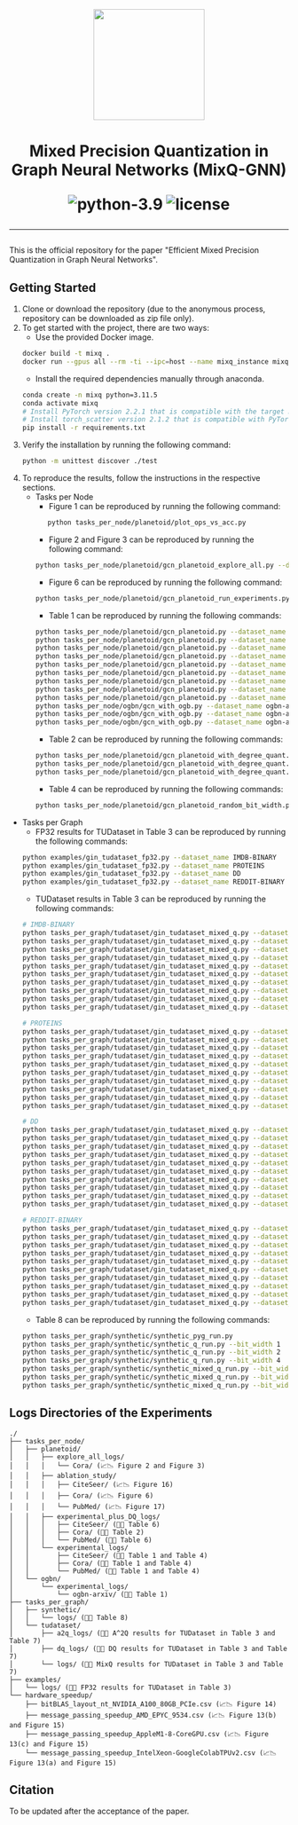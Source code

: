 <div align="center">
<img src="https://i.imgur.com/BOj6R2A_d.webp?maxwidth=760&fidelity=grand" width="200">
<h1> Mixed Precision Quantization in Graph Neural Networks (MixQ-GNN)

![python-3.9](https://img.shields.io/badge/python-3.11.5-blue)
![license](https://img.shields.io/badge/license-MIT-green)
_________________________
</div>

This is the official repository for the paper "Efficient Mixed Precision Quantization in Graph Neural Networks".

## Getting Started
1. Clone or download the repository (due to the anonymous process, repository can be downloaded as zip file only).
2. To get started with the project, there are two ways:
   * Use the provided Docker image.
   ```bash
   docker build -t mixq .
   docker run --gpus all --rm -ti --ipc=host --name mixq_instance mixq /bin/bash
   ```
   * Install the required dependencies manually through anaconda.
   ```bash
   conda create -n mixq python=3.11.5
   conda activate mixq
   # Install PyTorch version 2.2.1 that is compatible with the target machine
   # Install torch_scatter version 2.1.2 that is compatible with PyTorch
   pip install -r requirements.txt
   ```
3. Verify the installation by running the following command:
   ```bash
   python -m unittest discover ./test
   ```
4. To reproduce the results, follow the instructions in the respective sections.
   * Tasks per Node
     * Figure 1 can be reproduced by running the following command:
     ```bash
        python tasks_per_node/planetoid/plot_ops_vs_acc.py
        ```
     * Figure 2 and Figure 3 can be reproduced by running the following command:
     ```bash
     python tasks_per_node/planetoid/gcn_planetoid_explore_all.py --dataset_name Cora
     ```
     * Figure 6 can be reproduced by running the following command:
     ```bash
     python tasks_per_node/planetoid/gcn_planetoid_run_experiments.py
     ```
     * Table 1 can be reproduced by running the following commands:
     ```bash
     python tasks_per_node/planetoid/gcn_planetoid.py --dataset_name Cora --bit_width_lambda -0.000000001
     python tasks_per_node/planetoid/gcn_planetoid.py --dataset_name Cora --bit_width_lambda 0.1
     python tasks_per_node/planetoid/gcn_planetoid.py --dataset_name Cora --bit_width_lambda 1.0
     python tasks_per_node/planetoid/gcn_planetoid.py --dataset_name CiteSeer --bit_width_lambda -0.000000001
     python tasks_per_node/planetoid/gcn_planetoid.py --dataset_name CiteSeer --bit_width_lambda 0.1
     python tasks_per_node/planetoid/gcn_planetoid.py --dataset_name CiteSeer --bit_width_lambda 1.0
     python tasks_per_node/planetoid/gcn_planetoid.py --dataset_name PubMed --bit_width_lambda -0.000000001
     python tasks_per_node/planetoid/gcn_planetoid.py --dataset_name PubMed --bit_width_lambda 0.1
     python tasks_per_node/planetoid/gcn_planetoid.py --dataset_name PubMed --bit_width_lambda 1.0
     python tasks_per_node/ogbn/gcn_with_ogb.py --dataset_name ogbn-arxiv --bit_width_lambda -0.000000001
     python tasks_per_node/ogbn/gcn_with_ogb.py --dataset_name ogbn-arxiv --bit_width_lambda 0.1
     python tasks_per_node/ogbn/gcn_with_ogb.py --dataset_name ogbn-arxiv --bit_width_lambda 1.0
     ```
     * Table 2 can be reproduced by running the following commands:
     ```bash
     python tasks_per_node/planetoid/gcn_planetoid_with_degree_quant.py --dataset_name Cora --bit_width_lambda -0.000000001
     python tasks_per_node/planetoid/gcn_planetoid_with_degree_quant.py --dataset_name Cora --bit_width_lambda 0.1
     python tasks_per_node/planetoid/gcn_planetoid_with_degree_quant.py --dataset_name Cora --bit_width_lambda 1.0
     ```
     * Table 4 can be reproduced by running the following commands:
     ```bash
     python tasks_per_node/planetoid/gcn_planetoid_random_bit_width.py
     ```
* Tasks per Graph
  * FP32 results for TUDataset in Table 3 can be reproduced by running the following commands:
  ```bash
  python examples/gin_tudataset_fp32.py --dataset_name IMDB-BINARY
  python examples/gin_tudataset_fp32.py --dataset_name PROTEINS
  python examples/gin_tudataset_fp32.py --dataset_name DD
  python examples/gin_tudataset_fp32.py --dataset_name REDDIT-BINARY
  ```
  * TUDataset results in Table 3 can be reproduced by running the following commands:
  ```bash
  # IMDB-BINARY
  python tasks_per_graph/tudataset/gin_tudataset_mixed_q.py --dataset_name IMDB-BINARY --bit_width_lambda -0.00000001
  python tasks_per_graph/tudataset/gin_tudataset_mixed_q.py --dataset_name IMDB-BINARY --bit_width_lambda 0.0
  python tasks_per_graph/tudataset/gin_tudataset_mixed_q.py --dataset_name IMDB-BINARY --bit_width_lambda 0.125
  python tasks_per_graph/tudataset/gin_tudataset_mixed_q.py --dataset_name IMDB-BINARY --bit_width_lambda 0.25
  python tasks_per_graph/tudataset/gin_tudataset_mixed_q.py --dataset_name IMDB-BINARY --bit_width_lambda 0.375
  python tasks_per_graph/tudataset/gin_tudataset_mixed_q.py --dataset_name IMDB-BINARY --bit_width_lambda 0.5
  python tasks_per_graph/tudataset/gin_tudataset_mixed_q.py --dataset_name IMDB-BINARY --bit_width_lambda 0.625
  python tasks_per_graph/tudataset/gin_tudataset_mixed_q.py --dataset_name IMDB-BINARY --bit_width_lambda 0.75
  python tasks_per_graph/tudataset/gin_tudataset_mixed_q.py --dataset_name IMDB-BINARY --bit_width_lambda 0.875
  python tasks_per_graph/tudataset/gin_tudataset_mixed_q.py --dataset_name IMDB-BINARY --bit_width_lambda 1.0
  ```
  ```bash
  # PROTEINS
  python tasks_per_graph/tudataset/gin_tudataset_mixed_q.py --dataset_name PROTEINS --bit_width_lambda -0.00000001
  python tasks_per_graph/tudataset/gin_tudataset_mixed_q.py --dataset_name PROTEINS --bit_width_lambda 0.0
  python tasks_per_graph/tudataset/gin_tudataset_mixed_q.py --dataset_name PROTEINS --bit_width_lambda 0.125
  python tasks_per_graph/tudataset/gin_tudataset_mixed_q.py --dataset_name PROTEINS --bit_width_lambda 0.25
  python tasks_per_graph/tudataset/gin_tudataset_mixed_q.py --dataset_name PROTEINS --bit_width_lambda 0.375
  python tasks_per_graph/tudataset/gin_tudataset_mixed_q.py --dataset_name PROTEINS --bit_width_lambda 0.5
  python tasks_per_graph/tudataset/gin_tudataset_mixed_q.py --dataset_name PROTEINS --bit_width_lambda 0.625
  python tasks_per_graph/tudataset/gin_tudataset_mixed_q.py --dataset_name PROTEINS --bit_width_lambda 0.75
  python tasks_per_graph/tudataset/gin_tudataset_mixed_q.py --dataset_name PROTEINS --bit_width_lambda 0.875
  python tasks_per_graph/tudataset/gin_tudataset_mixed_q.py --dataset_name PROTEINS --bit_width_lambda 1.0
  ```
  ```bash
  # DD
  python tasks_per_graph/tudataset/gin_tudataset_mixed_q.py --dataset_name DD --bit_width_lambda -0.00000001
  python tasks_per_graph/tudataset/gin_tudataset_mixed_q.py --dataset_name DD --bit_width_lambda 0.0
  python tasks_per_graph/tudataset/gin_tudataset_mixed_q.py --dataset_name DD --bit_width_lambda 0.125
  python tasks_per_graph/tudataset/gin_tudataset_mixed_q.py --dataset_name DD --bit_width_lambda 0.25
  python tasks_per_graph/tudataset/gin_tudataset_mixed_q.py --dataset_name DD --bit_width_lambda 0.375
  python tasks_per_graph/tudataset/gin_tudataset_mixed_q.py --dataset_name DD --bit_width_lambda 0.5
  python tasks_per_graph/tudataset/gin_tudataset_mixed_q.py --dataset_name DD --bit_width_lambda 0.625
  python tasks_per_graph/tudataset/gin_tudataset_mixed_q.py --dataset_name DD --bit_width_lambda 0.75
  python tasks_per_graph/tudataset/gin_tudataset_mixed_q.py --dataset_name DD --bit_width_lambda 0.875
  python tasks_per_graph/tudataset/gin_tudataset_mixed_q.py --dataset_name DD --bit_width_lambda 1.0
  ```
  ```bash
  # REDDIT-BINARY
  python tasks_per_graph/tudataset/gin_tudataset_mixed_q.py --dataset_name REDDIT-BINARY --bit_width_lambda -0.00000001
  python tasks_per_graph/tudataset/gin_tudataset_mixed_q.py --dataset_name REDDIT-BINARY --bit_width_lambda 0.0
  python tasks_per_graph/tudataset/gin_tudataset_mixed_q.py --dataset_name REDDIT-BINARY --bit_width_lambda 0.125
  python tasks_per_graph/tudataset/gin_tudataset_mixed_q.py --dataset_name REDDIT-BINARY --bit_width_lambda 0.25
  python tasks_per_graph/tudataset/gin_tudataset_mixed_q.py --dataset_name REDDIT-BINARY --bit_width_lambda 0.375
  python tasks_per_graph/tudataset/gin_tudataset_mixed_q.py --dataset_name REDDIT-BINARY --bit_width_lambda 0.5
  python tasks_per_graph/tudataset/gin_tudataset_mixed_q.py --dataset_name REDDIT-BINARY --bit_width_lambda 0.625
  python tasks_per_graph/tudataset/gin_tudataset_mixed_q.py --dataset_name REDDIT-BINARY --bit_width_lambda 0.75
  python tasks_per_graph/tudataset/gin_tudataset_mixed_q.py --dataset_name REDDIT-BINARY --bit_width_lambda 0.875
  python tasks_per_graph/tudataset/gin_tudataset_mixed_q.py --dataset_name REDDIT-BINARY --bit_width_lambda 1.0
  ```
  * Table 8 can be reproduced by running the following commands:
  ```bash
  python tasks_per_graph/synthetic/synthetic_pyg_run.py
  python tasks_per_graph/synthetic/synthetic_q_run.py --bit_width 1
  python tasks_per_graph/synthetic/synthetic_q_run.py --bit_width 2
  python tasks_per_graph/synthetic/synthetic_q_run.py --bit_width 4
  python tasks_per_graph/synthetic/synthetic_mixed_q_run.py --bit_width_lambda -0.0001
  python tasks_per_graph/synthetic/synthetic_mixed_q_run.py --bit_width_lambda 0.0
  python tasks_per_graph/synthetic/synthetic_mixed_q_run.py --bit_width_lambda 0.0001
  ```
     

## Logs Directories of the Experiments
```
./
├── tasks_per_node/
│   ├── planetoid/
│   │   ├── explore_all_logs/
│   │   │   └── Cora/ (📈📉 Figure 2 and Figure 3)
│   │   ├── ablation_study/
│   │   │   ├── CiteSeer/ (📈📉 Figure 16)
│   │   │   ├── Cora/ (📈📉 Figure 6)
│   │   │   └── PubMed/ (📈📉 Figure 17)
│   │   ├── experimental_plus_DQ_logs/
│   │   │   ├── CiteSeer/ (📄📝 Table 6)
│   │   │   ├── Cora/ (📄📝 Table 2)
│   │   │   └── PubMed/ (📄📝 Table 6)
│   │   └── experimental_logs/
│   │       ├── CiteSeer/ (📄📝 Table 1 and Table 4)
│   │       ├── Cora/ (📄📝 Table 1 and Table 4)
│   │       └── PubMed/ (📄📝 Table 1 and Table 4)
│   └── ogbn/
│       └── experimental_logs/
│           └── ogbn-arxiv/ (📄📝 Table 1)
├── tasks_per_graph/
│   ├── synthetic/
│   │   └── logs/ (📄📝 Table 8)
│   └── tudataset/
│       ├── a2q_logs/ (📄📝 A^2Q results for TUDataset in Table 3 and Table 7)
│       ├── dq_logs/ (📄📝 DQ results for TUDataset in Table 3 and Table 7)
│       └── logs/ (📄📝 MixQ results for TUDataset in Table 3 and Table 7)
├── examples/
│   └── logs/ (📄📝 FP32 results for TUDataset in Table 3)
└── hardware_speedup/
    ├── bitBLAS_layout_nt_NVIDIA_A100_80GB_PCIe.csv (📈📉 Figure 14)
    ├── message_passing_speedup_AMD_EPYC_9534.csv (📈📉 Figure 13(b) and Figure 15)
    ├── message_passing_speedup_AppleM1-8-CoreGPU.csv (📈📉 Figure 13(c) and Figure 15)
    └── message_passing_speedup_IntelXeon-GoogleColabTPUv2.csv (📈📉 Figure 13(a) and Figure 15)
```

## Citation
To be updated after the acceptance of the paper.